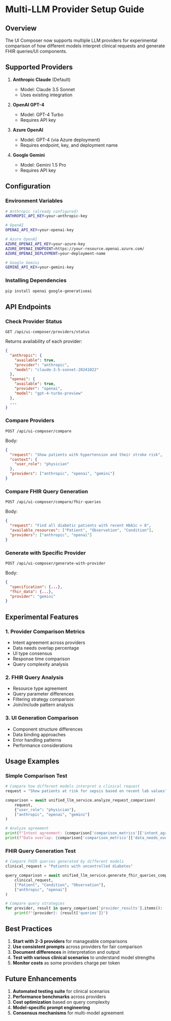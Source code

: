 # Multi-LLM Provider Setup Guide

## Overview

The UI Composer now supports multiple LLM providers for experimental comparison of how different models interpret clinical requests and generate FHIR queries/UI components.

## Supported Providers

1. **Anthropic Claude** (Default)
   - Model: Claude 3.5 Sonnet
   - Uses existing integration

2. **OpenAI GPT-4**
   - Model: GPT-4 Turbo
   - Requires API key

3. **Azure OpenAI**
   - Model: GPT-4 (via Azure deployment)
   - Requires endpoint, key, and deployment name

4. **Google Gemini**
   - Model: Gemini 1.5 Pro
   - Requires API key

## Configuration

### Environment Variables

```bash
# Anthropic (already configured)
ANTHROPIC_API_KEY=your-anthropic-key

# OpenAI
OPENAI_API_KEY=your-openai-key

# Azure OpenAI
AZURE_OPENAI_API_KEY=your-azure-key
AZURE_OPENAI_ENDPOINT=https://your-resource.openai.azure.com/
AZURE_OPENAI_DEPLOYMENT=your-deployment-name

# Google Gemini
GEMINI_API_KEY=your-gemini-key
```

### Installing Dependencies

```bash
pip install openai google-generativeai
```

## API Endpoints

### Check Provider Status
```
GET /api/ui-composer/providers/status
```

Returns availability of each provider:
```json
{
  "anthropic": {
    "available": true,
    "provider": "anthropic",
    "model": "claude-3-5-sonnet-20241022"
  },
  "openai": {
    "available": true,
    "provider": "openai",
    "model": "gpt-4-turbo-preview"
  },
  ...
}
```

### Compare Providers
```
POST /api/ui-composer/compare
```

Body:
```json
{
  "request": "Show patients with hypertension and their stroke risk",
  "context": {
    "user_role": "physician"
  },
  "providers": ["anthropic", "openai", "gemini"]
}
```

### Compare FHIR Query Generation
```
POST /api/ui-composer/compare/fhir-queries
```

Body:
```json
{
  "request": "Find all diabetic patients with recent HbA1c > 8",
  "available_resources": ["Patient", "Observation", "Condition"],
  "providers": ["anthropic", "openai"]
}
```

### Generate with Specific Provider
```
POST /api/ui-composer/generate-with-provider
```

Body:
```json
{
  "specification": {...},
  "fhir_data": {...},
  "provider": "gemini"
}
```

## Experimental Features

### 1. Provider Comparison Metrics
- Intent agreement across providers
- Data needs overlap percentage
- UI type consensus
- Response time comparison
- Query complexity analysis

### 2. FHIR Query Analysis
- Resource type agreement
- Query parameter differences
- Filtering strategy comparison
- Join/include pattern analysis

### 3. UI Generation Comparison
- Component structure differences
- Data binding approaches
- Error handling patterns
- Performance considerations

## Usage Examples

### Simple Comparison Test
```python
# Compare how different models interpret a clinical request
request = "Show patients at risk for sepsis based on recent lab values"

comparison = await unified_llm_service.analyze_request_comparison(
    request,
    {"user_role": "physician"},
    ["anthropic", "openai", "gemini"]
)

# Analyze agreement
print(f"Intent agreement: {comparison['comparison_metrics']['intent_agreement']}")
print(f"Data overlap: {comparison['comparison_metrics']['data_needs_overlap']}%")
```

### FHIR Query Generation Test
```python
# Compare FHIR queries generated by different models
clinical_request = "Patients with uncontrolled diabetes"

query_comparison = await unified_llm_service.generate_fhir_queries_comparison(
    clinical_request,
    ["Patient", "Condition", "Observation"],
    ["anthropic", "openai"]
)

# Compare query strategies
for provider, result in query_comparison['provider_results'].items():
    print(f"{provider}: {result['queries']}")
```

## Best Practices

1. **Start with 2-3 providers** for manageable comparisons
2. **Use consistent prompts** across providers for fair comparison
3. **Document differences** in interpretation and output
4. **Test with various clinical scenarios** to understand model strengths
5. **Monitor costs** as some providers charge per token

## Future Enhancements

1. **Automated testing suite** for clinical scenarios
2. **Performance benchmarks** across providers
3. **Cost optimization** based on query complexity
4. **Model-specific prompt engineering**
5. **Consensus mechanisms** for multi-model agreement